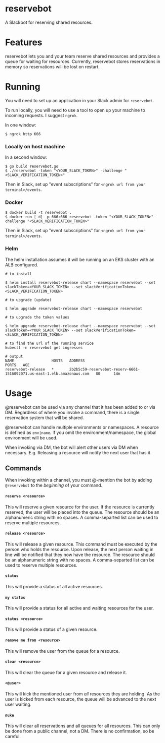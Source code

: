 # reservebot
A Slackbot for reserving shared resources.

# Features

reservebot lets you and your team reserve shared resources and provides a queue for waiting for resources. Currently, reservebot stores reservations in memory so reservations will be lost on restart.

# Running

You will need to set up an application in your Slack admin for `reservebot`.

To run locally, you will need to use a tool to open up your machine to incoming requests. I suggest `ngrok`.

In one window:
```
$ ngrok http 666
```

### Locally on host machine
In a second window:
```
$ go build reservebot.go
$ ./reservebot -token "<YOUR_SLACK_TOKEN>" -challenge "<SLACK_VERIFICATION_TOKEN>"
```

Then in Slack, set up "event subscriptions" for `<ngrok url from your terminal>/events`.

### Docker
```
$ docker build -t reservebot .
$ docker run [-d] -p 666:666 reservebot -token "<YOUR_SLACK_TOKEN>" -challenge "<SLACK_VERIFICATION_TOKEN>"
```

Then in Slack, set up "event subscriptions" for `<ngrok url from your terminal>/events`.

### Helm
The helm installation assumes it will be running on an EKS cluster with an ALB configured.

```
# to install

$ helm install reservebot-release chart --namespace reservebot --set slackToken=<YOUR_SLACK_TOKEN> --set slackVerificationToken=<SLACK_VERIFICATION_TOKEN>

# to upgrade (update)

$ helm upgrade reservebot-release chart --namespace reservebot 

# to upgrade the token values

$ helm upgrade reservebot-release chart --namespace reservebot --set slackToken=<YOUR_SLACK_TOKEN> --set slackVerificationToken=<SLACK_VERIFICATION_TOKEN>

# to find the url of the running service
kubectl -n reservebot get ingresses

# output 
NAME                 HOSTS   ADDRESS                                                                  PORTS   AGE
reservebot-release   *       2b2b5c59-reservebot-reserv-6661-1516092071.us-east-1.elb.amazonaws.com   80      14m
```

# Usage

@reservebot can be used via any channel that it has been added to or via DM. Regardless of where you invoke a command, there is a single reservation system that will be shared.

@reservebot can handle multiple environments or namespaces. A resource is defined as `env|name`. If you omit the environment/namespace, the global environment will be used.

When invoking via DM, the bot will alert other users via DM when necessary. E.g. Releasing a resource will notify the next user that has it.

## Commands

When invoking within a channel, you must @-mention the bot by adding `@reservebot` to the _beginning_ of your command.

#### `reserve <resource>`

This will reserve a given resource for the user. If the resource is currently reserved, the user will be placed into the queue. The resource should be an alphanumeric string with no spaces. A comma-separted list can be used to reserve multiple resources.

#### `release <resource>`

This will release a given resource. This command must be executed by the person who holds the resource. Upon release, the next person waiting in line will be notified that they now have the resource. The resource should be an alphanumeric string with no spaces. A comma-separted list can be used to reserve multiple resources.

#### `status`

This will provide a status of all active resources.

#### `my status`

This will provide a status for all active and waiting resources for the user.

#### `status <resource>`

This will provide a status of a given resource.

#### `remove me from <resource>`

This will remove the user from the queue for a resource.

#### `clear <resource>`
This will clear the queue for a given resource and release it.

#### `<@user>`

This will kick the mentioned user from _all_ resources they are holding. As the user is kicked from each resource, the queue will be advanced to the next user waiting.

#### `nuke`

This will clear all reservations and all queues for all resources. This can only be done from a public channel, not a DM. There is no confirmation, so be careful.
